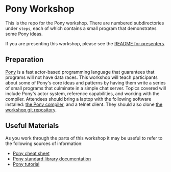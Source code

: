 # Pony Workshop

This is the repo for the Pony workshop. There are numbered subdirectories under `steps`, each of which contains a small program that demonstrates some Pony ideas.

If you are presenting this workshop, please see the [README for presenters](README_FOR_PRESENTERS.md).

## Preparation

[Pony](https://ponylang.org) is a fast actor-based programming language that guarantees that programs will not have data races. This workshop will teach participants about some of Pony's core ideas and patterns by having them write a series of small programs that culminate in a simple chat server. Topics covered will include Pony's actor system, reference capabilities, and working with the compiler. Attendees should bring a laptop with the following software installed: [the Pony compiler](https://github.com/ponylang/ponyc/blob/main/INSTALL.md), and a telnet client. They should also clone [the workshop git repository](https://github.com/aturley/pony-workshop).

## Useful Materials

As you work through the parts of this workshop it may be useful to refer to the following sources of information:

* [Pony cheat sheet](https://www.ponylang.org/media/cheatsheet/pony-cheat-sheet.pdf)
* [Pony standard library documentation](https://stdlib.ponylang.org/)
* [Pony tutorial](https://tutorial.ponylang.org/)
